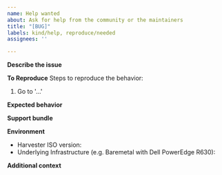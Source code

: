 ```yaml
---
name: Help wanted
about: Ask for help from the community or the maintainers
title: "[BUG]"
labels: kind/help, reproduce/needed
assignees: ''

---
```


**Describe the issue**
<!-- A clear and concise description of what the issue is. -->

**To Reproduce**
Steps to reproduce the behavior:
1. Go to '...'

**Expected behavior**
<!-- A clear and concise description of what you expected to happen. -->

**Support bundle**
<!--
You can generate a support bundle at the bottom of Harvester UI (https://docs.harvesterhci.io/v1.0/troubleshooting/harvester/#generate-a-support-bundle). It includes logs and configurations that help diagnose the issue.

Tokens, passwords, and secrets are automatically removed from support bundles. If you feel it's not appropriate to share the bundle files publicly, please consider:
- Wait for a developer to reach you and provide the bundle file by any secure method.
- Join our Slack community (https://rancher-users.slack.com/archives/C01GKHKAG0K) to provide the bundle.
- Send the bundle to harvester-support-bundle@suse.com with the correct issue ID.  -->


**Environment**
 - Harvester ISO version: 
 - Underlying Infrastructure (e.g. Baremetal with Dell PowerEdge R630):

**Additional context**
<!-- Add any other context about the problem here. -->
